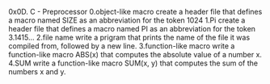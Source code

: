 0x0D. C - Preprocessor
0.object-like macro 
create a header file that defines a macro named SIZE as an abbreviation for the token 1024
1.Pi
create a header file that defines a macro named PI as an abbreviation for the token 3.1415...
2.file name 
write a prigram that prints the name of the file it was compiled from, followed by a new line.
3.function-like macro
write a function-like macro ABS(x) that computes the absolute value of a number x.
4.SUM
write a function-like macro SUM(x, y) that computes the sum of the numbers x and y.
